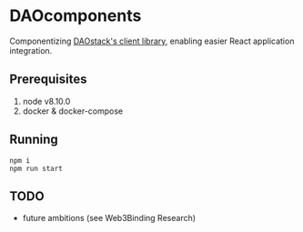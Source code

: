 # DAOcomponents  
Componentizing [DAOstack's client library](https://github.com/daostack/client), enabling easier React application integration.  

## Prerequisites  
1. node v8.10.0  
1. docker & docker-compose  

## Running  
`npm i`  
`npm run start`  

## TODO
- future ambitions (see Web3Binding Research)
